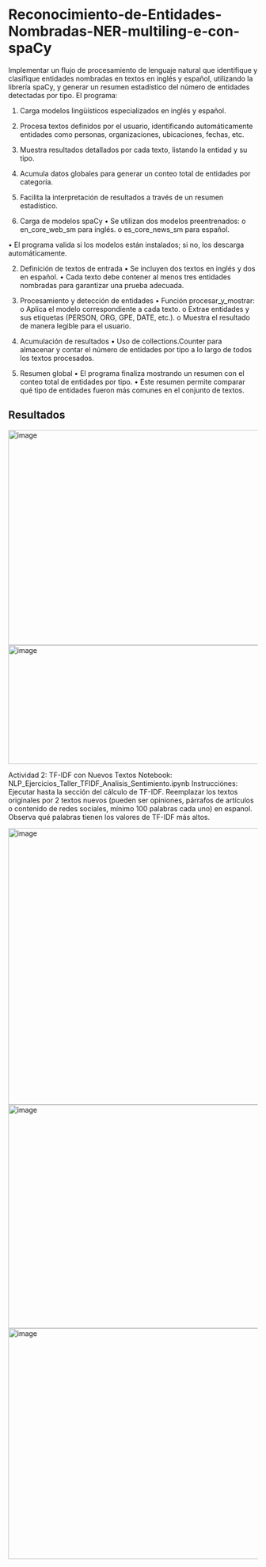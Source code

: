 # Reconocimiento-de-Entidades-Nombradas-NER-multiling-e-con-spaCy
Implementar un flujo de procesamiento de lenguaje natural que identifique y clasifique entidades nombradas en textos en inglés y español, utilizando la librería spaCy, y generar un resumen estadístico del número de entidades detectadas por tipo.
El programa:
1.	Carga modelos lingüísticos especializados en inglés y español.
2.	Procesa textos definidos por el usuario, identificando automáticamente entidades como personas, organizaciones, ubicaciones, fechas, etc.
3.	Muestra resultados detallados por cada texto, listando la entidad y su tipo.
4.	Acumula datos globales para generar un conteo total de entidades por categoría.
5.	Facilita la interpretación de resultados a través de un resumen estadístico.

1. Carga de modelos spaCy
•	Se utilizan dos modelos preentrenados:
o	en_core_web_sm para inglés.
o	es_core_news_sm para español.

•	El programa valida si los modelos están instalados; si no, los descarga automáticamente.

2. Definición de textos de entrada
•	Se incluyen dos textos en inglés y dos en español.
•	Cada texto debe contener al menos tres entidades nombradas para garantizar una prueba adecuada.
3. Procesamiento y detección de entidades
•	Función procesar_y_mostrar:
o	Aplica el modelo correspondiente a cada texto.
o	Extrae entidades y sus etiquetas (PERSON, ORG, GPE, DATE, etc.).
o	Muestra el resultado de manera legible para el usuario.

4. Acumulación de resultados
•	Uso de collections.Counter para almacenar y contar el número de entidades por tipo a lo largo de todos los textos procesados.

6. Resumen global
•	El programa finaliza mostrando un resumen con el conteo total de entidades por tipo.
•	Este resumen permite comparar qué tipo de entidades fueron más comunes en el conjunto de textos.

## Resultados

<img width="646" height="435" alt="image" src="https://github.com/user-attachments/assets/ec1128e7-ad28-4f0c-8f7d-9faf7bb7f7a1" />


<img width="544" height="240" alt="image" src="https://github.com/user-attachments/assets/f1da9508-f02f-40c2-ba47-1bce1dfbc743" />

Actividad 2: TF-IDF con Nuevos Textos 
Notebook: NLP_Ejercicios_Taller_TFIDF_Analisis_Sentimiento.ipynb 
Instrucciónes: 
Ejecutar hasta la sección del cálculo de TF-IDF. 
Reemplazar los textos originales por 2 textos nuevos (pueden ser opiniones, párrafos de artículos o contenido de redes sociales, mínimo 100 palabras cada uno) en espanol. 
Observa qué palabras tienen los valores de TF-IDF más altos. 

<img width="761" height="559" alt="image" src="https://github.com/user-attachments/assets/e11b2a3f-3e59-4b6d-91ac-6b23c2ab7ea2" />

<img width="831" height="452" alt="image" src="https://github.com/user-attachments/assets/6ff55398-0770-4c23-8731-2057da42a357" />

<img width="820" height="467" alt="image" src="https://github.com/user-attachments/assets/0d371b5b-b6cc-4184-830a-6b3cefd68052" />

